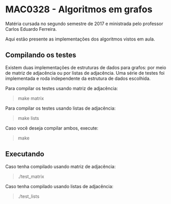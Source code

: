 # MAC0328 - Algoritmos em grafos
Matéria cursada no segundo semestre de 2017 e ministrada pelo professor Carlos Eduardo Ferreira.

Aqui estão presente as implementações dos algoritmos vistos em aula.

## Compilando os testes
Existem duas implementações de estruturas de dados para grafos: por meio de matriz de adjacência ou por listas de adjacência.
Uma série de testes foi implementada e roda independente da estrutura de dados escolhida.

Para compilar os testes usando matriz de adjacência:
> make matrix

Para compilar os testes usando listas de adjacência:
> make lists

Caso você deseja compilar ambos, execute:
> make

## Executando
Caso tenha compilado usando matriz de adjacência:
> ./test_matrix

Caso tenha compilado usando listas de adjacência:
> ./test_lists
